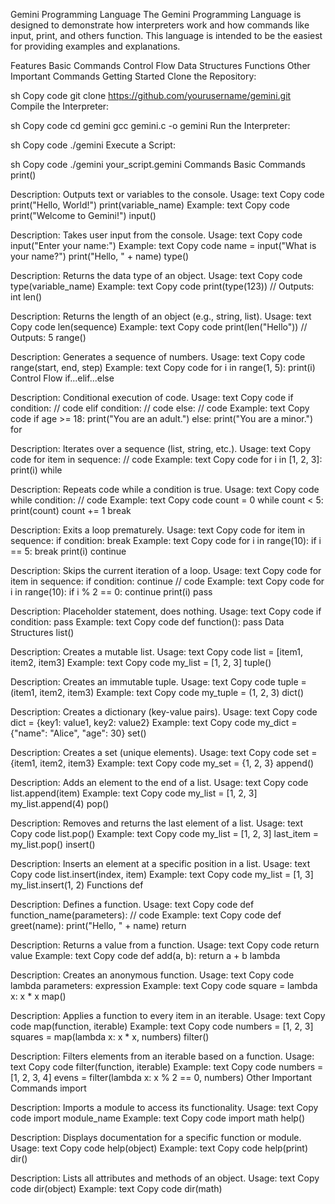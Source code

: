 Gemini Programming Language
The Gemini Programming Language is designed to demonstrate how interpreters work and how commands like input, print, and others function. This language is intended to be the easiest for providing examples and explanations.

Features
Basic Commands
Control Flow
Data Structures
Functions
Other Important Commands
Getting Started
Clone the Repository:

sh
Copy code
git clone https://github.com/yourusername/gemini.git
Compile the Interpreter:

sh
Copy code
cd gemini
gcc gemini.c -o gemini
Run the Interpreter:

sh
Copy code
./gemini
Execute a Script:

sh
Copy code
./gemini your_script.gemini
Commands
Basic Commands
print()

Description: Outputs text or variables to the console.
Usage:
text
Copy code
print("Hello, World!")
print(variable_name)
Example:
text
Copy code
print("Welcome to Gemini!")
input()

Description: Takes user input from the console.
Usage:
text
Copy code
input("Enter your name:")
Example:
text
Copy code
name = input("What is your name?")
print("Hello, " + name)
type()

Description: Returns the data type of an object.
Usage:
text
Copy code
type(variable_name)
Example:
text
Copy code
print(type(123))  // Outputs: int
len()

Description: Returns the length of an object (e.g., string, list).
Usage:
text
Copy code
len(sequence)
Example:
text
Copy code
print(len("Hello"))  // Outputs: 5
range()

Description: Generates a sequence of numbers.
Usage:
text
Copy code
range(start, end, step)
Example:
text
Copy code
for i in range(1, 5):
    print(i)
Control Flow
if...elif...else

Description: Conditional execution of code.
Usage:
text
Copy code
if condition:
    // code
elif condition:
    // code
else:
    // code
Example:
text
Copy code
if age >= 18:
    print("You are an adult.")
else:
    print("You are a minor.")
for

Description: Iterates over a sequence (list, string, etc.).
Usage:
text
Copy code
for item in sequence:
    // code
Example:
text
Copy code
for i in [1, 2, 3]:
    print(i)
while

Description: Repeats code while a condition is true.
Usage:
text
Copy code
while condition:
    // code
Example:
text
Copy code
count = 0
while count < 5:
    print(count)
    count += 1
break

Description: Exits a loop prematurely.
Usage:
text
Copy code
for item in sequence:
    if condition:
        break
Example:
text
Copy code
for i in range(10):
    if i == 5:
        break
    print(i)
continue

Description: Skips the current iteration of a loop.
Usage:
text
Copy code
for item in sequence:
    if condition:
        continue
    // code
Example:
text
Copy code
for i in range(10):
    if i % 2 == 0:
        continue
    print(i)
pass

Description: Placeholder statement, does nothing.
Usage:
text
Copy code
if condition:
    pass
Example:
text
Copy code
def function():
    pass
Data Structures
list()

Description: Creates a mutable list.
Usage:
text
Copy code
list = [item1, item2, item3]
Example:
text
Copy code
my_list = [1, 2, 3]
tuple()

Description: Creates an immutable tuple.
Usage:
text
Copy code
tuple = (item1, item2, item3)
Example:
text
Copy code
my_tuple = (1, 2, 3)
dict()

Description: Creates a dictionary (key-value pairs).
Usage:
text
Copy code
dict = {key1: value1, key2: value2}
Example:
text
Copy code
my_dict = {"name": "Alice", "age": 30}
set()

Description: Creates a set (unique elements).
Usage:
text
Copy code
set = {item1, item2, item3}
Example:
text
Copy code
my_set = {1, 2, 3}
append()

Description: Adds an element to the end of a list.
Usage:
text
Copy code
list.append(item)
Example:
text
Copy code
my_list = [1, 2, 3]
my_list.append(4)
pop()

Description: Removes and returns the last element of a list.
Usage:
text
Copy code
list.pop()
Example:
text
Copy code
my_list = [1, 2, 3]
last_item = my_list.pop()
insert()

Description: Inserts an element at a specific position in a list.
Usage:
text
Copy code
list.insert(index, item)
Example:
text
Copy code
my_list = [1, 3]
my_list.insert(1, 2)
Functions
def

Description: Defines a function.
Usage:
text
Copy code
def function_name(parameters):
    // code
Example:
text
Copy code
def greet(name):
    print("Hello, " + name)
return

Description: Returns a value from a function.
Usage:
text
Copy code
return value
Example:
text
Copy code
def add(a, b):
    return a + b
lambda

Description: Creates an anonymous function.
Usage:
text
Copy code
lambda parameters: expression
Example:
text
Copy code
square = lambda x: x * x
map()

Description: Applies a function to every item in an iterable.
Usage:
text
Copy code
map(function, iterable)
Example:
text
Copy code
numbers = [1, 2, 3]
squares = map(lambda x: x * x, numbers)
filter()

Description: Filters elements from an iterable based on a function.
Usage:
text
Copy code
filter(function, iterable)
Example:
text
Copy code
numbers = [1, 2, 3, 4]
evens = filter(lambda x: x % 2 == 0, numbers)
Other Important Commands
import

Description: Imports a module to access its functionality.
Usage:
text
Copy code
import module_name
Example:
text
Copy code
import math
help()

Description: Displays documentation for a specific function or module.
Usage:
text
Copy code
help(object)
Example:
text
Copy code
help(print)
dir()

Description: Lists all attributes and methods of an object.
Usage:
text
Copy code
dir(object)
Example:
text
Copy code
dir(math)
